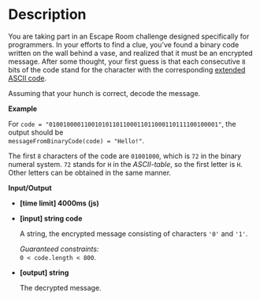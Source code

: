 # Description
You are taking part in an Escape Room challenge designed specifically for programmers. In your efforts to find a clue, you've found a binary code written on the wall behind a vase, and realized that it must be an encrypted message. After some thought, your first guess is that each consecutive `8` bits of the code stand for the character with the corresponding [extended ASCII code](http://www.ascii-code.com/).

Assuming that your hunch is correct, decode the message.

**Example**

For `code = "010010000110010101101100011011000110111100100001"`, the output should be  
`messageFromBinaryCode(code) = "Hello!"`.

The first `8` characters of the code are `01001000`, which is `72` in the binary numeral system. `72` stands for `H` in the _ASCII-table_, so the first letter is `H`.  
Other letters can be obtained in the same manner.

**Input/Output**

*   **[time limit] 4000ms (js)**

*   **[input] string code**

    A string, the encrypted message consisting of characters `'0'` and `'1'`.

    _Guaranteed constraints:_  
    `0 < code.length < 800`.

*   **[output] string**

    The decrypted message.